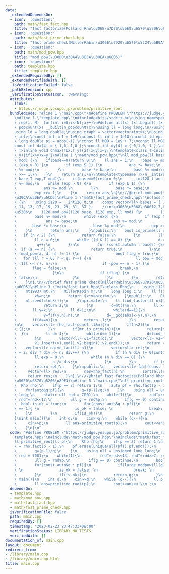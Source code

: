 ```yaml
---
data:
  _extendedDependsOn:
  - icon: ':question:'
    path: math/fast_fact.hpp
    title: "fast factorize(Pollard Rho\u306E\u7D20\u56E0\u6570\u5206\u89E3)"
  - icon: ':question:'
    path: math/fast_prime_check.hpp
    title: "fast prime check(MillerRabin\u306E\u7D20\u6570\u5224\u5B9A\u6CD5)"
  - icon: ':question:'
    path: math/mod_pow.hpp
    title: "mod pow(\u30D0\u30A4\u30CA\u30EA\u6CD5)"
  - icon: ':question:'
    path: template.hpp
    title: template.hpp
  _extendedRequiredBy: []
  _extendedVerifiedWith: []
  _isVerificationFailed: false
  _pathExtension: cpp
  _verificationStatusIcon: ':warning:'
  attributes:
    links:
    - https://judge.yosupo.jp/problem/primitive_root
  bundledCode: "#line 1 \"main.cpp\"\n#define PROBLEM \"https://judge.yosupo.jp/problem/primitive_root\"\
    \n#line 1 \"template.hpp\"\n#include<bits/stdc++.h>\nusing namespace std;\n#define\
    \ rep(i, N)  for(int i=0;i<(N);i++)\n#define all(x) (x).begin(),(x).end()\n#define\
    \ popcount(x) __builtin_popcount(x)\nusing ll = long long;\n//using i128=__int128_t;\n\
    using ld = long double;\nusing graph = vector<vector<int>>;\nusing P = pair<int,\
    \ int>;\nconst int inf = 1e9;\nconst ll infl = 1e18;\nconst ld eps = 1e-6;\nconst\
    \ long double pi = acos(-1);\nconst ll MOD = 1e9 + 7;\nconst ll MOD2 = 998244353;\n\
    const int dx[4] = { 1,0,-1,0 };\nconst int dy[4] = { 0,1,0,-1 };\ntemplate<class\
    \ T>inline void chmax(T&x,T y){if(x<y)x=y;}\ntemplate<class T>inline void chmin(T&x,T\
    \ y){if(x>y)x=y;}\n#line 1 \"math/mod_pow.hpp\"\nll mod_pow(ll base, ll exp, ll\
    \ mod) {\n    if(base==0)return 0;\n    ll ans = 1;\n    base %= mod;\n    while\
    \ (exp > 0) {\n        if (exp & 1) {\n            ans *= base;\n            ans\
    \ %= mod;\n        }\n        base *= base;\n        base %= mod;\n        exp\
    \ >>= 1;\n    }\n    return ans;\n}\ntemplate<typename T>\n__int128_t large_modpow(T\
    \ base,T exp,T mod){\n    if(base==0)return 0;\n    __int128_t ans = 1;\n    base\
    \ %= mod;\n    while (exp > 0) {\n        if (exp & 1) {\n            ans *= base;\n\
    \            ans %= mod;\n        }\n        base *= base;\n        base %= mod;\n\
    \        exp >>= 1;\n    }\n    return ans;\n}\n///@brief mod pow(\u30D0\u30A4\
    \u30CA\u30EA\u6CD5)\n#line 1 \"math/fast_prime_check.hpp\"\nclass MillerRabin\
    \ {\n    using i128 = __int128_t;\n    const vector<ll> bases = { 2, 3, 5, 7,\
    \ 11, 13, 17, 19, 23, 29, 31, 37 };    //int\u3060\u3068\u30012,7,61\u3067\u5341\
    \u5206\n    i128 mod_pow(i128 base, i128 exp, ll mod) {\n        i128 ans = 1;\n\
    \        base %= mod;\n        while (exp) {\n            if (exp & 1) {\n   \
    \             ans *= base;\n                ans %= mod;\n            }\n     \
    \       base *= base;\n            base %= mod;\n            exp >>= 1;\n    \
    \    }\n        return ans;\n    }\npublic:\n    bool is_prime(ll n) {\n     \
    \   if (n < 2) {\n            return false;\n        }\n        ll d = n - 1;\n\
    \        ll q = 0;\n        while ((d & 1) == 0) {\n            d >>= 1;\n   \
    \         q++;\n        }\n\n        for (const auto&a : bases) {\n          \
    \  if (a == n) {\n                return true;\n            }\n\n            if\
    \ (mod_pow(a, d, n) != 1) {\n                bool flag = true;\n             \
    \   for (ll r = 0; r < q; r++) {\n                    ll pow = mod_pow(a, d *\
    \ (1ll << r), n);\n                    if (pow == n - 1) {\n                 \
    \       flag = false;\n                        break;\n                    }\n\
    \                }\n\n                if (flag) {\n                    return\
    \ false;\n                }\n            }\n        }\n        return true;\n\
    \    }\n};\n///@brief fast prime check(MillerRabin\u306E\u7D20\u6570\u5224\u5B9A\
    \u6CD5)\n#line 3 \"math/fast_fact.hpp\"\nclass Rho{\n    using i128=__int128_t;\n\
    \    mt19937 mt;\n    MillerRabin mr;\n    long long c;\n    ll f(i128 x,ll n){\n\
    \        x%=n;\n        return (x*x%n+c)%n;\n    }\npublic:\n    Rho(){\n    \
    \    mt.seed(clock());\n    }\nprivate:\n    ll find_factor(ll n){\n        if(n==4){\n\
    \            return 2;\n        }\n        c=mt()%n;\n        ll x=mt()%n;\n \
    \       ll y=x;\n        ll d=1;\n\n        while(d==1){\n            x=f(x,n);\n\
    \            y=f(f(y,n),n);\n            d=__gcd(abs(x-y),n);\n        }\n\n \
    \       if(d==n){\n            return -1;\n        }\n        return d;\n    }\n\
    \n\n    vector<ll> rho_fact(const ll&n){\n        if(n<2){\n            return\
    \ {};\n        }\n        if(mr.is_prime(n)){\n            return{n};\n      \
    \  }\n        ll d=-1;\n        while(d==-1){\n            d=find_factor(n);\n\
    \        }\n        vector<ll> v1=fact(d);\n        vector<ll> v2=fact(n/d);\n\
    \        v1.insert(v1.end(),v2.begin(),v2.end());\n        return v1;\n    }\n\
    \    vector<ll> naive_fact(ll n){\n        vector<ll> ret;\n        for (ll div\
    \ = 2; div * div <= n; div++) {\n            if (n % div != 0)continue;\n    \
    \        ll exp = 0;\n            while (n % div == 0) {\n                ret.push_back(div);\n\
    \                n /= div;\n            }\n        }\n        if (n != 1)ret.push_back(n);\n\
    \        return ret;\n    }\n\npublic:\n    vector<ll> fact(const ll n){\n   \
    \     vector<ll> res;\n        res=rho_fact(n);\n        sort(all(res));\n   \
    \     return res;\n    }\n};\n///@brief fast factorize(Pollard Rho\u306E\u7D20\
    \u56E0\u6570\u5206\u89E3)\n#line 5 \"main.cpp\"\nll primitive_root(ll p){\n  \
    \  Rho rho;\n    if(p == 2) return 1;\n    auto pf = rho.fact(p - 1);\n    pf.erase(unique(all(pf)),pf.end());\n\
    \    for(auto&q:pf){\n        q=(p-1)/q;\n    }\n    using ull = unsigned long\
    \ long;\n    static ull rnd = 7001;\n    while(1){\n        rnd^=rnd<<13; rnd^=rnd>>7;\
    \ rnd^=rnd<<17;\n        ull g = rnd%p;\n        if(g == 0) continue;\n      \
    \  bool is_ok = true;\n        for(const auto&q : pf){\n            if(large_modpow(ll(g),q,p)\
    \ == 1){ \n                is_ok = false; \n                break; \n        \
    \    }\n        }\n        if(is_ok){\n            return g;\n        }\n    }\n\
    }\nint main(){\n    int q;\n    cin>>q;\n    while (q--){\n        ll p;\n   \
    \     cin>>p;\n        ll ans=primitive_root(p);\n        cout<<ans<<'\\n';\n\
    \    }\n}\n"
  code: "#define PROBLEM \"https://judge.yosupo.jp/problem/primitive_root\"\n#include\"\
    template.hpp\"\n#include\"math/mod_pow.hpp\"\n#include\"math/fast_fact.hpp\"\n\
    ll primitive_root(ll p){\n    Rho rho;\n    if(p == 2) return 1;\n    auto pf\
    \ = rho.fact(p - 1);\n    pf.erase(unique(all(pf)),pf.end());\n    for(auto&q:pf){\n\
    \        q=(p-1)/q;\n    }\n    using ull = unsigned long long;\n    static ull\
    \ rnd = 7001;\n    while(1){\n        rnd^=rnd<<13; rnd^=rnd>>7; rnd^=rnd<<17;\n\
    \        ull g = rnd%p;\n        if(g == 0) continue;\n        bool is_ok = true;\n\
    \        for(const auto&q : pf){\n            if(large_modpow(ll(g),q,p) == 1){\
    \ \n                is_ok = false; \n                break; \n            }\n\
    \        }\n        if(is_ok){\n            return g;\n        }\n    }\n}\nint\
    \ main(){\n    int q;\n    cin>>q;\n    while (q--){\n        ll p;\n        cin>>p;\n\
    \        ll ans=primitive_root(p);\n        cout<<ans<<'\\n';\n    }\n}\n"
  dependsOn:
  - template.hpp
  - math/mod_pow.hpp
  - math/fast_fact.hpp
  - math/fast_prime_check.hpp
  isVerificationFile: false
  path: main.cpp
  requiredBy: []
  timestamp: '2023-02-23 23:47:33+09:00'
  verificationStatus: LIBRARY_NO_TESTS
  verifiedWith: []
documentation_of: main.cpp
layout: document
redirect_from:
- /library/main.cpp
- /library/main.cpp.html
title: main.cpp
---
```


